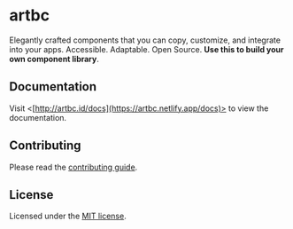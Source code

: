 # artbc

Elegantly crafted components that you can copy, customize, and integrate into your apps. Accessible. Adaptable. Open Source. **Use this to build your own component library**.

<!-- ![hero](apps/www/public/og.jpg) -->

## Documentation

Visit <[http://artbc.id/docs](https://artbc.netlify.app/docs)> to view the documentation.

## Contributing

Please read the [contributing guide](/CONTRIBUTING.md).

## License

Licensed under the [MIT license](https://github.com/artbycode-id/artbc/blob/main/LICENSE.md).
